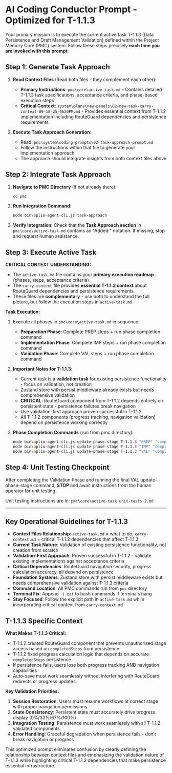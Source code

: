 # AI Coding Conductor Prompt - Optimized for T-1.1.3

Your primary mission is to execute the current active task T-1.1.3 (Data Persistence and Draft Management Validation) defined within the Project Memory Core (PMC) system. Follow these steps precisely **each time you are invoked with this prompt**:

## Step 1: Generate Task Approach

1. **Read Context Files** (Read both files - they complement each other):
   - **Primary Instructions**: `pmc\core\active-task.md` - Contains detailed T-1.1.3 task specifications, acceptance criteria, and phase-based execution steps
   - **Critical Context**: `system\plans\new-panels\02-new-task-carry-context-09-18-25-0620PM.md` - Provides essential context from T-1.1.2 implementation including RouteGuard dependencies and persistence requirements

2. **Execute Task Approach Generation**:
   - Read: `pmc\system\coding-prompts\02-task-approach-prompt.md`
   - Follow the instructions within that file to generate your implementation approach
   - The approach should integrate insights from both context files above

## Step 2: Integrate Task Approach

1. **Navigate to PMC Directory** (if not already there):
   ```bash
   cd pmc
   ```

2. **Run Integration Command**:
   ```bash
   node bin\aplio-agent-cli.js task-approach
   ```

3. **Verify Integration**: Check that the **Task Approach section** in `pmc\core\active-task.md` contains an "Added:" notation. If missing, stop and request human assistance.

## Step 3: Execute Active Task

**CRITICAL CONTEXT UNDERSTANDING:**
- The `active-task.md` file contains your **primary execution roadmap** (phases, steps, acceptance criteria)
- The `carry-context` file provides **essential T-1.1.2 context** about RouteGuard dependencies and persistence requirements
- These files are **complementary** - use both to understand the full picture, but follow the execution steps in `active-task.md`

**Task Execution:**
1. Execute all phases in `pmc\core\active-task.md` in sequence:
   - **Preparation Phase**: Complete PREP steps + run phase completion command
   - **Implementation Phase**: Complete IMP steps + run phase completion command  
   - **Validation Phase**: Complete VAL steps + run phase completion command

2. **Important Notes for T-1.1.3**:
   - Current task is a **validation task** for existing persistence functionality - focus on validation, not creation
   - Zustand store with persist middleware already exists but needs comprehensive validation  
   - **CRITICAL**: RouteGuard component from T-1.1.2 depends entirely on persistent state - persistence failures break navigation
   - Use validation-first approach proven successful in T-1.1.2
   - All T-1.1.2 components (progress tracking, navigation validation) depend on persistence working correctly

3. **Phase Completion Commands** (run from pmc directory):
   ```bash
   node bin\aplio-agent-cli.js update-phase-stage T-1.1.3 "PREP" "complete"
   node bin\aplio-agent-cli.js update-phase-stage T-1.1.3 "IMP" "complete" 
   node bin\aplio-agent-cli.js update-phase-stage T-1.1.3 "VAL" "complete"
   ```

## Step 4: Unit Testing Checkpoint

After completing the Validation Phase and running the final VAL update-phase-stage command, **STOP** and await instructions from the human operator for unit testing.

Unit testing instructions are in: `pmc\core\active-task-unit-tests-2.md`

---

## Key Operational Guidelines for T-1.1.3

- **Context Files Relationship**: `active-task.md` = what to do, `carry-context.md` = critical T-1.1.2 dependencies that affect T-1.1.3
- **Current Task Nature**: Validation of existing persistence functionality, not creation from scratch  
- **Validation-First Approach**: Proven successful in T-1.1.2 - validate existing implementations against acceptance criteria
- **Critical Dependencies**: RouteGuard navigation security, progress calculation accuracy, all depend on persistence
- **Foundation Systems**: Zustand store with persist middleware exists but needs comprehensive validation against T-1.1.3 criteria
- **Command Location**: All PMC commands run from `pmc` directory
- **Terminal Fix**: Append ` | cat` to bash commands if terminals hang
- **Stay Focused**: Follow the explicit path in `active-task.md` while incorporating critical context from `carry-context.md`

## T-1.1.3 Specific Context

**What Makes T-1.1.3 Critical:**
- T-1.1.2 created RouteGuard component that prevents unauthorized stage access based on `completedSteps` from persistence
- T-1.1.2 fixed progress calculation logic that depends on accurate `completedSteps` persistence  
- If persistence fails, users lose both progress tracking AND navigation capabilities
- Auto-save must work seamlessly without interfering with RouteGuard redirects or progress updates

**Key Validation Priorities:**
1. **Session Restoration**: Users must resume workflows at correct stage with proper navigation permissions
2. **State Consistency**: Persistent state must accurately drive progress display (0%/33%/67%/100%)
3. **Integration Testing**: Persistence must work seamlessly with all T-1.1.2 validated components
4. **Error Handling**: Graceful degradation when persistence fails - don't break navigation or progress

This optimized prompt eliminates confusion by clearly defining the relationship between context files and emphasizing the validation nature of T-1.1.3 while highlighting critical T-1.1.2 dependencies that make persistence essential infrastructure.
